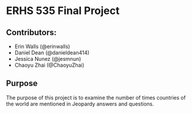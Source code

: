 # ERHS 535 Final Project

## Contributors:
- Erin Walls (@erinwalls)
- Daniel Dean (@danieldean414)
- Jessica Nunez (@jesmnun)
- Chaoyu Zhai (@ChaoyuZhai)

## Purpose
The purpose of this project is to examine the number of times countries of the world are mentioned in Jeopardy answers and questions.
